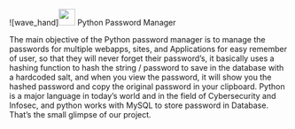 ![wave_hand]<img src="https://raw.githubusercontent.com/MartinHeinz/MartinHeinz/master/wave.gif" width="30px"> Python Password Manager


The main objective of the Python password manager is to manage the passwords for multiple webapps, sites, and Applications for easy remember of user, so that they will never forget their password’s, it basically uses a hashing function to hash the string / password to save in the database with a hardcoded salt, and when you view the password, it will show you the hashed password and copy the original password in your clipboard. Python is a major language in today’s world and in the field of Cybersecurity and Infosec, and python works with MySQL to store password in Database. That’s the small glimpse of our project.
